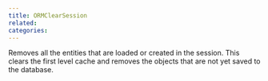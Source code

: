 ```yaml
---
title: ORMClearSession
related:
categories:
---
```


Removes all the entities that are loaded or created in the session. This clears the first level cache and removes the objects that are not yet saved to the database.